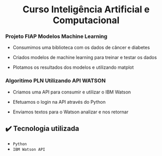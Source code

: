 <h1 align="center"> Curso Inteligência Artificial e Computacional </h1>
<h3 align="left"> Projeto FIAP Modelos Machine Learning </h3>

* Consumimos uma biblioteca com os dados de câncer e diabetes

* Criados modelos de machine learning para treinar e testar os dados

* Plotamos os resultados dos modelos e utilizando matplot

<h3 align="left"> Algoritimo PLN Utilizando API WATSON </h3>

* Criamos uma API para consumir e utilizar o IBM Watson

* Efetuamos o login na API através do Python

* Enviamos textos para o Watson analizar e nos retornar

## ✔️ Tecnologia utilizada

- ``Python``
- ``IBM Watson API``
